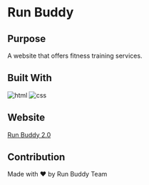 # Run Buddy

## Purpose

A website that offers fitness training services.

## Built With
![html](https://img.shields.io/badge/-HTML5-orange?logo=html5&logoColor=white&logoWidth=30)
![css](https://img.shields.io/badge/-CSS3-teal?logo=css3&logoColor=whire&logoWidth=30)

## Website
[Run Buddy 2.0](https://scottrohrig.github.io/run-buddy/)

## Contribution
Made with ❤ by Run Buddy Team
